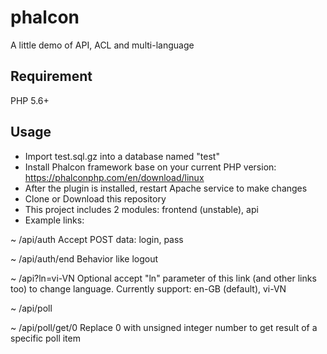 # phalcon
A little demo of API, ACL and multi-language

## Requirement
PHP 5.6+

## Usage
* Import test.sql.gz into a database named "test"
* Install Phalcon framework base on your current PHP version: https://phalconphp.com/en/download/linux
* After the plugin is installed, restart Apache service to make changes
* Clone or Download this repository
* This project includes 2 modules: frontend (unstable), api
* Example links:

~ /api/auth        Accept POST data: login, pass

~ /api/auth/end    Behavior like logout

~ /api?ln=vi-VN    Optional accept "ln" parameter of this link (and other links too) to change language. Currently support: en-GB (default), vi-VN

~ /api/poll

~ /api/poll/get/0  Replace 0 with unsigned integer number to get result of a specific poll item
